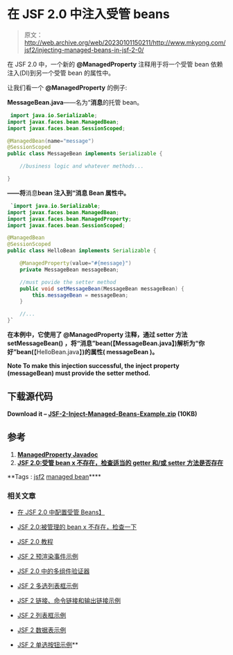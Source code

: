 # 在 JSF 2.0 中注入受管 beans

> 原文：<http://web.archive.org/web/20230101150211/http://www.mkyong.com/jsf2/injecting-managed-beans-in-jsf-2-0/>

在 JSF 2.0 中，一个新的 **@ManagedProperty** 注释用于将一个受管 bean 依赖注入(DI)到另一个受管 bean 的属性中。

让我们看一个 **@ManagedProperty** 的例子:

**MessageBean.java**——名为“**消息**的托管 bean。

```java
 import java.io.Serializable;
import javax.faces.bean.ManagedBean;
import javax.faces.bean.SessionScoped;

@ManagedBean(name="message")
@SessionScoped
public class MessageBean implements Serializable {

	//business logic and whatever methods...

} 
```

**——将**消息**bean 注入到“**消息 Bean** 属性中。**

```java
 `import java.io.Serializable;
import javax.faces.bean.ManagedBean;
import javax.faces.bean.ManagedProperty;
import javax.faces.bean.SessionScoped;

@ManagedBean
@SessionScoped
public class HelloBean implements Serializable {

	@ManagedProperty(value="#{message}")
	private MessageBean messageBean;

	//must povide the setter method
	public void setMessageBean(MessageBean messageBean) {
		this.messageBean = messageBean;
	}

	//...
}` 
```

**在本例中，它使用了 **@ManagedProperty** 注释，通过 setter 方法 **setMessageBean()** ，将“消息”bean(【MessageBean.java】)解析为“你好”bean(**【HelloBean.java】**)的属性( **messageBean** )。**

****Note**
To make this injection successful, the inject property (**messageBean**) must provide the setter method.**

## **下载源代码**

**Download it – [JSF-2-Inject-Managed-Beans-Example.zip](http://web.archive.org/web/20201127022853/http://www.mkyong.com/wp-content/uploads/2010/09/JSF-2-Inject-Managed-Beans-Example.zip) (10KB)**

## **参考**

1.  **[ManagedProperty Javadoc](http://web.archive.org/web/20201127022853/http://download.oracle.com/javaee/6/api/javax/faces/bean/ManagedProperty.html)**
2.  **[JSF 2.0:受管 bean x 不存在，检查适当的 getter 和/或 setter 方法是否存在](http://web.archive.org/web/20201127022853/http://www.mkyong.com/jsf2/jsf-2-0-managed-bean-x-does-not-exist-check-that-appropriate-getter-andor-setter-methods-exist/)**

**Tags : [jsf2](http://web.archive.org/web/20201127022853/https://mkyong.com/tag/jsf2/) [managed bean](http://web.archive.org/web/20201127022853/https://mkyong.com/tag/managed-bean/)****<input type="hidden" id="mkyong-current-postId" value="7046">

### 相关文章

*   [在 JSF 2.0 中配置受管 Beans】](/web/20201127022853/https://www.mkyong.com/jsf2/configure-managed-beans-in-jsf-2-0/)
*   [JSF 2.0:被管理的 bean x 不存在，检查一下](/web/20201127022853/https://www.mkyong.com/jsf2/jsf-2-0-managed-bean-x-does-not-exist-check-that-appropriate-getter-andor-setter-methods-exist/)
*   [JSF 2.0 教程](/web/20201127022853/https://www.mkyong.com/tutorials/jsf-2-0-tutorials/)
*   [JSF 2 预渲染事件示例](/web/20201127022853/https://www.mkyong.com/jsf2/jsf-2-prerenderviewevent-example/)
*   [JSF 2.0 中的多组件验证器](/web/20201127022853/https://www.mkyong.com/jsf2/multi-components-validator-in-jsf-2-0/)

*   [JSF 2 多选列表框示例](/web/20201127022853/https://www.mkyong.com/jsf2/jsf-2-multiple-select-listbox-example/)
*   [JSF 2 链接、命令链接和输出链接示例](/web/20201127022853/https://www.mkyong.com/jsf2/jsf-2-link-commandlink-and-outputlink-example/)
*   [JSF 2 列表框示例](/web/20201127022853/https://www.mkyong.com/jsf2/jsf-2-listbox-example/)
*   [JSF 2 数据表示例](/web/20201127022853/https://www.mkyong.com/jsf2/jsf-2-datatable-example/)
*   [JSF 2 单选按钮示例](/web/20201127022853/https://www.mkyong.com/jsf2/jsf-2-radio-buttons-example/)**